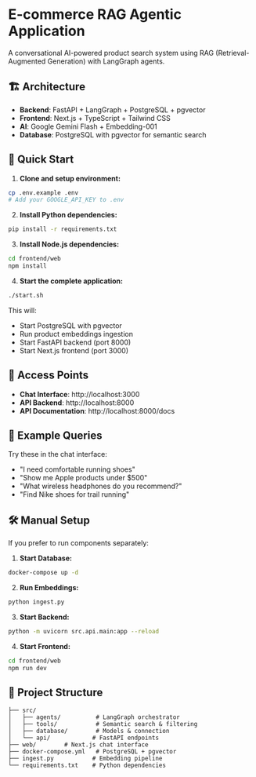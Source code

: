 # E-commerce RAG Agentic Application

A conversational AI-powered product search system using RAG (Retrieval-Augmented Generation) with LangGraph agents.

## 🏗️ Architecture

- **Backend**: FastAPI + LangGraph + PostgreSQL + pgvector
- **Frontend**: Next.js + TypeScript + Tailwind CSS
- **AI**: Google Gemini Flash + Embedding-001
- **Database**: PostgreSQL with pgvector for semantic search

## 🚀 Quick Start

1. **Clone and setup environment:**
```bash
cp .env.example .env
# Add your GOOGLE_API_KEY to .env
```

2. **Install Python dependencies:**
```bash
pip install -r requirements.txt
```

3. **Install Node.js dependencies:**
```bash
cd frontend/web
npm install
```

4. **Start the complete application:**
```bash
./start.sh
```

This will:
- Start PostgreSQL with pgvector
- Run product embeddings ingestion
- Start FastAPI backend (port 8000)
- Start Next.js frontend (port 3000)

## 🔗 Access Points

- **Chat Interface**: http://localhost:3000
- **API Backend**: http://localhost:8000
- **API Documentation**: http://localhost:8000/docs

## 💬 Example Queries

Try these in the chat interface:
- "I need comfortable running shoes"
- "Show me Apple products under $500"
- "What wireless headphones do you recommend?"
- "Find Nike shoes for trail running"

## 🛠️ Manual Setup

If you prefer to run components separately:

1. **Start Database:**
```bash
docker-compose up -d
```

2. **Run Embeddings:**
```bash
python ingest.py
```

3. **Start Backend:**
```bash
python -m uvicorn src.api.main:app --reload
```

4. **Start Frontend:**
```bash
cd frontend/web
npm run dev
```

## 📁 Project Structure

```
├── src/
│   ├── agents/          # LangGraph orchestrator
│   ├── tools/           # Semantic search & filtering
│   ├── database/        # Models & connection
│   └── api/            # FastAPI endpoints
├── web/        # Next.js chat interface
├── docker-compose.yml   # PostgreSQL + pgvector
├── ingest.py           # Embedding pipeline
└── requirements.txt    # Python dependencies
```